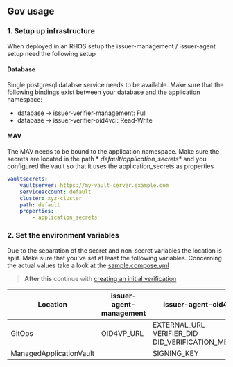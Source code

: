 <!--
SPDX-FileCopyrightText: 2025 Swiss Confederation

SPDX-License-Identifier: MIT
-->

## Gov usage

### 1. Setup up infrastructure

When deployed in an RHOS setup the issuer-management / issuer-agent setup need the following setup

#### Database

Single postgresql databse service needs to be available. Make sure that the following bindings exist between your
database and the application namespace:

- database -> issuer-verifier-management: Full
- database -> issuer-verifier-oid4vci: Read-Write

#### MAV

The MAV needs to be bound to the application namespace. Make sure the secrets are located in the path *
*default/application_secrets**
and you configured the vault so that it uses the application_secrets as properties

```yaml
vaultsecrets:
    vaultserver: https://my-vault-server.example.com
    serviceaccount: default
    cluster: xyz-cluster
    path: default
    properties:
        - application_secrets
``` 

### 2. Set the environment variables

Due to the separation of the secret and non-secret variables the location is split. Make sure that you've set at least
the following variables.
Concerning the actual values take a look at the [sample.compose.yml](sample.compose.yml)

> **After this** continue with [creating an initial verification](README.md#2-creating-a-verification)

| Location                | issuer-agent-management | issuer-agent-oid4vci                                      |
|-------------------------|-------------------------|-----------------------------------------------------------|
| GitOps                  | OID4VP_URL              | EXTERNAL_URL<br/>VERIFIER_DID<br/>DID_VERIFICATION_METHOD |
| ManagedApplicationVault |                         | SIGNING_KEY                                               |